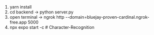 1. yarn install
2. cd backend -> python server.py
3. open terminal -> ngrok http --domain=bluejay-proven-cardinal.ngrok-free.app 5000
4. npx expo start -c
#   C h a r a c t e r - R e c o g n i t i o n  
 
